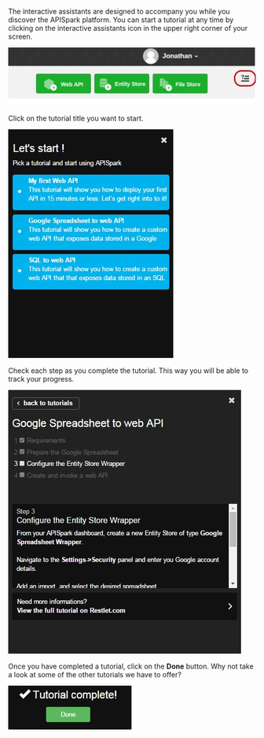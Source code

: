 
The interactive assistants are designed to accompany you while you discover the APISpark platform. You can start a tutorial at any time by clicking on the interactive assistants icon in the upper right corner of your screen.

![interactive tutorial logo](images/interactiveassistantslogo.jpg "interactive tutorial logo")

Click on the tutorial title you want to start.

![interactive tutorials list](images/iss-list.jpg "interactive tutorials list")

Check each step as you complete the tutorial. This way you will be able to track your progress.

![checkboxes](images/iss-checkboxes.jpg "checkboxes")

Once you have completed a tutorial, click on the **Done** button. Why not take a look at some of the other tutorials we have to offer?

![Done button](images/iss-done-button.jpg "Done button")
